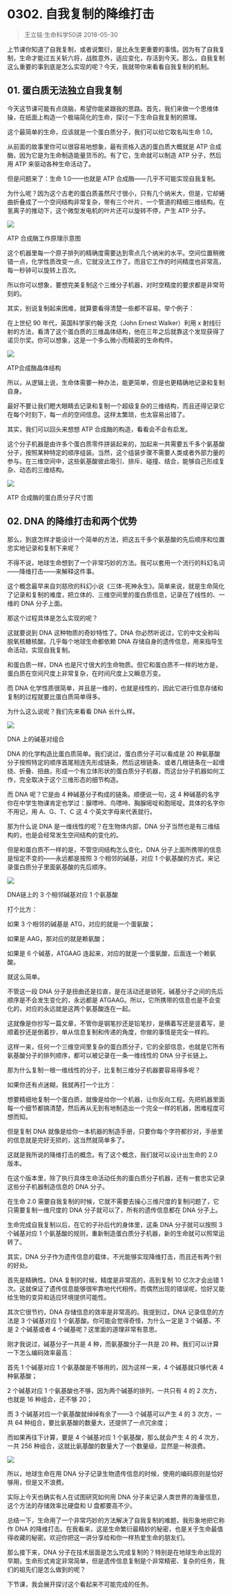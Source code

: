 # 0302. 自我复制的降维打击
> 王立铭·生命科学50讲
2018-05-30

上节课你知道了自我复制，或者说繁衍，是比永生更重要的事情。因为有了自我复制，生命才能过五关斩六将，战胜意外，适应变化，存活到今天。那么，自我复制这么重要的事到底是怎么实现的呢？今天，我就带你来看看自我复制的机制。

## 01. 蛋白质无法独立自我复制

今天这节课可能有点烧脑，希望你能紧跟我的思路。首先，我们来做一个思维体操，在纸面上构造一个极端简化的生命，探讨一下生命自我复制的原理。

这个最简单的生命，应该就是一个蛋白质分子，我们可以给它取名叫生命 1.0。

从前面的故事里你可以很容易地想象，最有资格入选的蛋白质大概就是 ATP 合成酶，因为它是为生命制造能量货币的。有了它，生命就可以制造 ATP 分子，然后用 ATP 来驱动各种生命活动了。

但是问题来了：生命 1.0——也就是 ATP 合成酶——几乎不可能实现自我复制。

为什么呢？因为这个古老的蛋白质虽然尺寸很小，只有几个纳米大，但是，它却蜷曲折叠成了一个空间结构非常复杂，带有三个叶片、一个管道的精细三维结构。在氢离子的推动下，这个微型发电机的叶片还可以旋转不停，产生 ATP 分子。

![](https://raw.githubusercontent.com/dalong0514/selfstudy/master/图片链接/生命科学/2018017.jpg)

ATP 合成酶工作原理示意图

这个机器里每一个原子排列的精确度需要达到零点几个纳米的水平。空间位置稍微错一点，化学性质改变一点，它就没法工作了。而且它工作的时间精度也非常高，每一秒钟可以旋转上百次。

所以你可以想象，要想完美复制这个三维分子机器，对时空精度的要求都是非常苛刻的。

其实，别说复制起来困难，就算要看得清楚一些都不容易。举个例子：

在上世纪 90 年代，英国科学家约翰·沃克（John Ernest Walker）利用 x 射线衍射的方法，看清了这个蛋白质的三维晶体结构，他在三年之后就靠这个发现获得了诺贝尔奖。你可以想象，这是一个多么微小而精密的生命构件。

![](https://raw.githubusercontent.com/dalong0514/selfstudy/master/图片链接/生命科学/2018020.jpg)

ATP合成酶晶体结构

所以，从逻辑上说，生命体需要一种办法，能更简单，但是也更精确地记录和复制自身。

最好不要让我们瞪大眼睛去记录和复制一个超级复杂的三维结构，而且还得记录它在每个时刻下，每一点的空间信息。这样太繁琐，也太容易出错了。

其实，我们可以回头来想想 ATP 合成酶的构造，看看会不会有启发。

这个分子机器是由许多个蛋白质零件拼装起来的，加起来一共需要五千多个氨基酸分子，按照某种特定的顺序组装。当然，这个组装步骤不需要人类或者外部力量的参与。在三维空间中，这些氨基酸彼此吸引、排斥、碰撞、结合，能够自己形成复杂、动态的三维结构。

![](https://raw.githubusercontent.com/dalong0514/selfstudy/master/图片链接/生命科学/2018023.jpg)

ATP 合成酶的蛋白质分子尺寸图

## 02. DNA 的降维打击和两个优势

那么，到底怎样才能设计一个简单的方法，把这五千多个氨基酸的先后顺序和位置忠实地记录和复制下来呢？

不得不说，地球生命想到了一个非常巧妙的方法。我可以套用一个流行的科幻名词——降维打击——来解释这件事。

这个概念最早来自刘慈欣的科幻小说《三体-死神永生》。简单来说，就是生命简化了记录和复制的难度，把立体的、三维空间里的蛋白质信息，记录在了线性的、一维的 DNA 分子上面。

那这个过程具体是怎么实现的呢？

这就要说到 DNA 这种物质的奇妙特性了。DNA 你必然听说过，它的中文全称叫脱氧核糖核酸。几乎每个地球生命都依赖 DNA 存储自身的遗传信息，用来指导生命活动，实现自我复制。

和蛋白质一样，DNA 也是尺寸很大的生命物质。但它和蛋白质不一样的地方是，蛋白质在空间尺度上非常复杂，在时间尺度上又瞬息万变。

而 DNA 化学性质很简单，并且是一维的，也就是线性的，因此它进行信息存储和复制的过程就要比蛋白质简单得多。

为什么这么说呢？我们先来看看 DNA 长什么样。

![](https://raw.githubusercontent.com/dalong0514/selfstudy/master/图片链接/生命科学/2018024.jpg)

DNA 上的碱基对组合

DNA 的化学构造比蛋白质简单。我们说过，蛋白质分子可以看成是 20 种氨基酸分子按照特定的顺序首尾相连先形成链条，然后这根链条、或者几根链条在一起缠绕、折叠、扭曲，形成一个有立体形状的蛋白质分子机器，而这台分子机器如何工作，完全取决于这个三维形态的细节构造。

而 DNA 呢？它是由 4 种碱基分子构成的链条。顺便说一句，这 4 种碱基的名字你在中学生物课肯定也学过：腺嘌呤、鸟嘌呤、胸腺嘧啶和胞嘧啶。具体的名字你不用记，用 A、G、T、C 这 4 个英文字母来代表就行。

那为什么说 DNA 是一维线性的呢？在生物体内部，DNA 分子当然也是有三维结构的，也是会经常发生空间结构的变化的。

但是和蛋白质不一样的是，不管空间结构怎么变化，DNA 分子上面所携带的信息是恒定不变的——永远都是按照 3 个相邻的碱基，对应 1 个氨基酸的方式，来记录蛋白质分子里面氨基酸的先后顺序。

![](https://raw.githubusercontent.com/dalong0514/selfstudy/master/图片链接/生命科学/2018028.jpg)

DNA链上的 3 个相邻碱基对应 1 个氨基酸

打个比方：

如果 3 个相邻的碱基是 ATG，对应的就是一个蛋氨酸；

如果是 AAG，那对应的就是赖氨酸；

如果是 6 个碱基，ATGAAG 连起来，对应的就是一个蛋氨酸，后面连一个赖氨酸。

就这么简单。

不管这一段 DNA 分子是扭曲还是拉直，是在活动还是锁死，碱基分子之间的先后顺序是不会发生变化的，永远都是 ATGAAG。所以，它所携带的信息也是不会变化的，对应的永远就是这两个氨基酸连在一起。

这就像是你抄写一篇文章，不管你是钢笔抄还是铅笔抄，是横着写还是竖着写，是顺着抄还是倒着抄，单从信息复制和传递的角度，你做的事情是完全一样的。

这样一来，任何一个三维空间里复杂的蛋白质分子，它的全部信息，也就是它所有氨基酸分子的排列顺序，都可以被记录在一条一维线性的 DNA 分子长链上。

那为什么复制一根一维线性的分子，比复制三维分子机器要容易得多呢？

如果你还有点迷糊，我就再打一个比方：

想要精细地复制一个蛋白质，就像是给你一个机器，让你反向工程。先把机器里面每一个细节都搞清楚，然后再从无到有地制造出一个完全一样的机器，困难程度可想而知。

但是复制 DNA 就像是给你一本机器的制造手册，只要你每个字符都抄对，手册里的信息就是完好无损的，这当然就简单多了。

这就是我所说的降维打击的概念。有了这个概念，我们就可以设计出生命的 2.0 版本。

在这个版本里，除了执行具体生命活动任务的蛋白质分子机器，还有一套忠实记录这些分子机器制造信息的 DNA 分子。

在生命 2.0 需要自我复制的时候，它就不需要去操心三维尺度的复制问题了，它只需要复制一维尺度的 DNA 分子就可以了，所有的遗传信息都在 DNA 分子上。

生命完成自我复制以后，在它的子孙后代的身体里，这条 DNA 分子就可以按照 3 个碱基对应 1 个氨基酸的规则，重新制造蛋白质分子机器，新的生命就可以照常运转了。

其实，DNA 分子作为遗传信息的载体，不光能够实现降维打击，而且还有两个别的好处。

首先是精确性。DNA 复制的时候，精度是非常高的，高到复制 10 亿次才会出错 1 次。这就保证了遗传信息能够很牢靠地代代相传。而偶然出现的错误呢，恰好又能给生物的变异和适应环境提供可能性。

其次它很节约，DNA 存储信息的效率是非常高的。我提到过，DNA 记录信息的方法是 3 个碱基对应 1 个氨基酸。你可能会觉得奇怪，为什么一定是 3 个碱基，不是 2 个碱基或者 4 个碱基呢？这里面的道理非常有意思。

刚才我说过，碱基分子一共是 4 种，而氨基酸分子一共是 20 种。我们可以计算一下怎么编码效率最高：

首先 1 个碱基对应 1 个氨基酸是不够用的，因为这样一来，4 个碱基就只够代表 4 种氨基酸；

2 个碱基对应 1 个氨基酸也不够，因为两个碱基的排列，一共只有 4 的 2 次方，也就是 16 种组合，还不够 20；

而 3 个碱基对应一个氨基酸就绰绰有余了——3 个碱基可以产生 4 的 3 次方，一共 64 种组合，要比氨基酸的数量大，还提供了一点冗余度；

而如果再往下计算，要是 4 个碱基对应 1 个氨基酸，那么就会产生 4 的 4 次方，一共 256 种组合，这就比氨基酸的数量大了一个数量级，显然是一种浪费。

![](https://raw.githubusercontent.com/dalong0514/selfstudy/master/图片链接/生命科学/2018021.jpg)

所以，地球生命在用 DNA 分子记录生物遗传信息的时候，使用的编码原则是恰好够用，但是又不浪费。

实际上今天也确实有人在试图研究如何用 DNA 分子来记录人类世界的海量信息，这个方法的存储效率比硬盘和 U 盘都要高不少。

总结一下，生命用了一个非常巧妙的方法解决了自我复制的难题，我形象地把它称作 DNA 的降维打击。在我看来，这是生命繁衍最精妙的秘密，也是关于生命最值得收藏的秘密。欢迎你把这一讲分享给和你一样热爱生命的朋友们。

那么接下来，DNA 分子在技术层面是怎么完成复制的？特别是在地球生命出现的早期，生命形式肯定非常简单，但是遗传信息复制是个非常精密、复杂的任务，我们的祖先们是怎么做到的呢？

下节课，我会展开探讨这个看起来不可能完成的任务。

